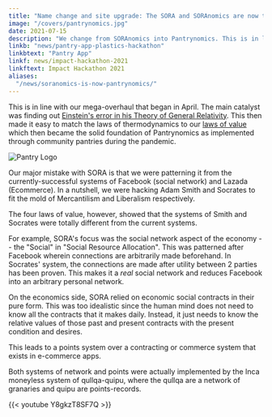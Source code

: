 ```yaml
---
title: "Name change and site upgrade: The SORA and SORAnomics are now the Pantry Hub and Pantrynomics!"
image: "/covers/pantrynomics.jpg"
date: 2021-07-15
description: "We change from SORAnomics into Pantrynomics. This is in line with our mega-overhaul that began in April 2021"
linkb: "news/pantry-app-plastics-hackathon"
linkbtext: "Pantry App"
linkf: news/impact-hackathon-2021
linkftext: Impact Hackathon 2021
aliases:
  "/news/soranomics-is-now-pantrynomics/"
---
```


This is in line with our mega-overhaul that began in April. The main catalyst was finding out [Einstein's error in his Theory of General Relativity](https://superphysics.one/solutions/material/how-to-fix-general-relativity/). This then made it easy to match the laws of thermodynamics to our [laws of value](https://superphysics.one/pantrynomics/four-laws-of-value/) which then became the solid foundation of Pantrynomics as implemented through community pantries during the pandemic.

![Pantry Logo](/logos/pantry.png)


Our major mistake with SORA is that we were patterning it from the currently-successful systems of Facebook (social network) and Lazada (Ecommerce). In a nutshell, we were hacking Adam Smith and Socrates to fit the mold of Mercantilism and Liberalism respectively. 


The four laws of value, however, showed that the systems of Smith and Socrates were totally different from the current systems. 

For example, SORA's focus was the social network aspect of the economy -- the "Social" in "Social Resource Allocation". This was patterned after Facebook wherein connections are arbitrarily made beforehand. In Socrates' system, the connections are made after utility between 2 parties has been proven. This makes it a *real* social network and reduces Facebook into an arbitrary personal network.   

On the economics side, SORA relied on economic social contracts in their pure form. This was too idealistic since the human mind does not need to know all the contracts that it makes daily. Instead, it just needs to know the relative values of those past and present contracts with the present condition and desires. 

This leads to a points system over a contracting or commerce system that exists in e-commerce apps.  

<!-- The focus of Pantry, on the other hand, is the resource allocation and points-banking part. We realized that the latter is more critical. Moreover, -->

Both systems of network and points were actually implemented by the Inca moneyless system of qullqa-quipu, where the qullqa are a network of granaries and quipu are points-records.


{{< youtube Y8gkzT8SF7Q >}}


